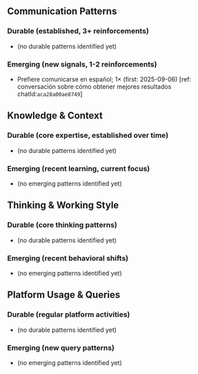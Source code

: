 ## Communication Patterns
### Durable (established, 3+ reinforcements)
- (no durable patterns identified yet)

### Emerging (new signals, 1-2 reinforcements)
- Prefiere comunicarse en español; 1× (first: 2025-09-06) [ref: conversación sobre cómo obtener mejores resultados chatId:`aca28a00ae8749`]

## Knowledge & Context
### Durable (core expertise, established over time)
- (no durable patterns identified yet)

### Emerging (recent learning, current focus)
- (no emerging patterns identified yet)

## Thinking & Working Style
### Durable (core thinking patterns)
- (no durable patterns identified yet)

### Emerging (recent behavioral shifts)
- (no emerging patterns identified yet)

## Platform Usage & Queries
### Durable (regular platform activities)
- (no durable patterns identified yet)

### Emerging (new query patterns)
- (no emerging patterns identified yet)